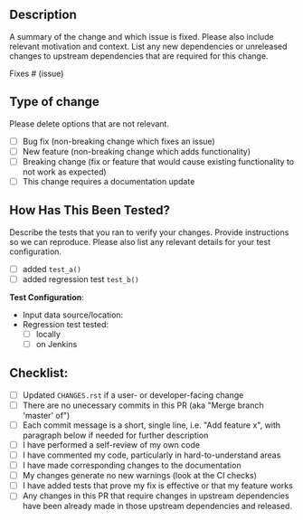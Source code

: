 ## Description

A summary of the change and which issue is fixed. Please also include relevant motivation and context. List any new dependencies or unreleased changes to upstream dependencies that are required for this change.

Fixes # (issue)

## Type of change

Please delete options that are not relevant.

- [ ] Bug fix (non-breaking change which fixes an issue)
- [ ] New feature (non-breaking change which adds functionality)
- [ ] Breaking change (fix or feature that would cause existing functionality to not work as expected)
- [ ] This change requires a documentation update

## How Has This Been Tested?

Describe the tests that you ran to verify your changes. Provide instructions so we can reproduce. Please also list any relevant details for your test configuration.

- [ ] added `test_a()`
- [ ] added regression test `test_b()`

**Test Configuration**:
* Input data source/location:
* Regression test tested:
  * [ ] locally
  * [ ] on Jenkins

## Checklist:

- [ ] Updated `CHANGES.rst` if a user- or developer-facing change
- [ ] There are no unecessary commits in this PR (aka "Merge branch 'master' of")
- [ ] Each commit message is a short, single line, i.e. "Add feature x", with paragraph below if needed for further description
- [ ] I have performed a self-review of my own code
- [ ] I have commented my code, particularly in hard-to-understand areas
- [ ] I have made corresponding changes to the documentation
- [ ] My changes generate no new warnings (look at the CI checks)
- [ ] I have added tests that prove my fix is effective or that my feature works
- [ ] Any changes in this PR that require changes in upstream dependencies have been already made in those upstream dependencies and released.